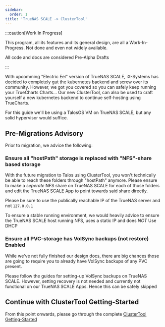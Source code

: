 ```yaml
---
sidebar:
  order: 1
title: 'TrueNAS SCALE -> ClusterTool'
---
```


:::caution[Work In Progress]

This program, all its features and its general design, are all a Work-In-Progress.
Not done and even not widely available.

All code and docs are considered Pre-Alpha Drafts

:::

With upcomming "Electric Eel" version of TrueNAS SCALE, iX-Systems has decided to completely gut the kubernetes backend and screw over its community. However, we got you covered so you can safely keep running your TrueCharts Charts... 
Our new ClusterTool, can also be used to craft yourself a new kubernetes backend to continue self-hosting using TrueCharts.

For this guide we'll be using a TalosOS VM on TrueNAS SCALE, but any solid hypervisor would suffice. 

## Pre-Migrations Advisory

Prior to migration, we advice the following:

### Ensure all "hostPath" storage is replaced with "NFS"-share based storage

With the future migration to Talos using ClusterTool, you won't technically be able to reach these folders through "hostPath" anymore.
Please ensure to make a *seperate* NFS share on TrueNAS SCALE for each of those folders and edit the TrueNAS SCALE App to point towards said share directly.

Please be sure to use the publically reachable IP of the TrueNAS server and not `127.0.0.1`

To ensure a stable running environment, we would heavily advice to ensure the TrueNAS SCALE host running NFS, uses a static IP and does *NOT* Use DHCP


### Ensure all PVC-storage has VolSync backups (not restore) Enabled

While we've not fully finished our design docs, there are big chances those are going to require you to already have VolSync backups of any PVC present.

Please follow the guides for setting-up VolSync backups on TrueNAS SCALE.
However, setting recovery is not needed and currently not functional on our TrueNAS SCALE Apps. Hence this can be safely skipped


## Continue with ClusterTool Getting-Started

From this point onwards, please go through the complete [ClusterTool Getting-Started](/clustertool/getting-started)
